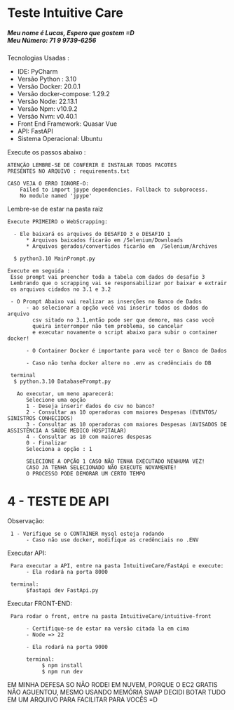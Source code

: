 <div style="padding-bottom: 20px">
  <h1>Teste Intuitive Care</h1>
  <h5>
    Meu nome é Lucas, Espero que gostem =D
    <br>
    Meu Número: 71 9 9739-6256
  </h5>
  
  Tecnologias Usadas :
  <ul>
      <li>IDE: PyCharm</li>
      <li>Versão Python : 3.10</li>
      <li>Versão Docker: 20.0.1</li>
      <li>Versão docker-compose: 1.29.2</li>
      <li>Versão Node: 22.13.1</li>
      <li>Versão Npm: v10.9.2</li>
      <li>Versão Nvm: v0.40.1</li>
      <li>Front End Framework: Quasar Vue</li>
      <li>API: FastAPI</li>
      <li>Sistema Operacional: Ubuntu</li>
  </ul>
  
  Execute os passos abaixo :
  
    ATENÇÃO LEMBRE-SE DE CONFERIR E INSTALAR TODOS PACOTES
    PRESENTES NO ARQUIVO : requirements.txt

    CASO VEJA O ERRO IGNORE-O:
        Failed to import jpype dependencies. Fallback to subprocess.
        No module named 'jpype'

Lembre-se de estar na pasta raiz
     
    Execute PRIMEIRO o WebScrapping:

      - Ele baixará os arquivos do DESAFIO 3 e DESAFIO 1
          * Arquivos baixados ficarão em /Selenium/Downloads  
          * Arquivos gerados/convertidos ficarão em  /Selenium/Archives

      $ python3.10 MainPrompt.py      
  
    Execute em seguida :
     Esse prompt vai preencher toda a tabela com dados do desafio 3
     Lembrando que o scrapping vai se responsabilizar por baixar e extrair
     os arquivos cidados no 3.1 e 3.2
     
     - O Prompt Abaixo vai realizar as inserções no Banco de Dados
          - ao selecionar a opção você vai inserir todos os dados do arquivo 
            csv sitado no 3.1,então pode ser que demore, mas caso você 
            queira interromper não tem problema, so cancelar
            e executar novamente o script abaixo para subir o container docker!

          - O Container Docker é importante para você ter o Banco de Dados

          - Caso não tenha docker altere no .env as credênciais do DB

     terminal
      $ python.3.10 DatabasePrompt.py
      
       Ao executar, um meno aparecerá:
          Selecione uma opção
          1 - Deseja inserir dados do csv no banco?
          2 - Consultar as 10 operadoras com maiores Despesas (EVENTOS/ SINISTROS CONHECIDOS)
          3 - Consultar as 10 operadoras com maiores Despesas (AVISADOS DE ASSISTÊNCIA A SAÚDE MEDICO HOSPITALAR)
          4 - Consultar as 10 com maiores despesas
          0 - Finalizar
          Seleciona a opção : 1

          SELECIONE A OPÇÃO 1 CASO NÃO TENHA EXECUTADO NENHUMA VEZ!
          CASO JA TENHA SELECIONADO NÃO EXECUTE NOVAMENTE!
          O PROCESSO PODE DEMORAR UM CERTO TEMPO
          
  
<h1>4 - TESTE DE API</h1>
Observação:
     
     1 - Verifique se o CONTAINER mysql esteja rodando
          - Caso não use docker, modifique as credênciais no .ENV
     
Executar API:
     
     Para executar a API, entre na pasta IntuitiveCare/FastApi e execute:
          - Ela rodará na porta 8000

     terminal: 
          $fastapi dev FastApi.py
     
Executar FRONT-END:

     Para rodar o front, entre na pasta IntuitiveCare/intuitive-front
          
          - Certifique-se de estar na versão citada la em cima
          - Node => 22

          - Ela rodará na porta 9000
               
          terminal: 
               $ npm install
               $ npm run dev

EM MINHA DEFESA
    SO NÃO RODEI EM NUVEM, PORQUE O EC2 GRATIS NÃO AGUENTOU, MESMO USANDO MEMÓRIA SWAP
    DECIDI BOTAR TUDO EM UM ARQUIVO PARA FACILITAR PARA VOCÊS =D
</div>
